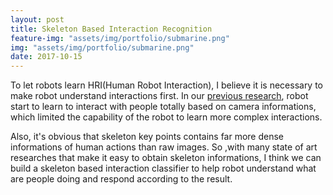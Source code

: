 ```yaml
---
layout: post
title: Skeleton Based Interaction Recognition
feature-img: "assets/img/portfolio/submarine.png"
img: "assets/img/portfolio/submarine.png"
date: 2017-10-15
---
```


To let robots learn HRI(Human Robot Interaction), I believe it is necessary to make robot understand interactions first. In our [previous research](https://arxiv.org/pdf/1702.07492.pdf), robot start to learn to interact with people totally based on camera informations, which limited the capability of the robot to learn more complex interactions.

Also, it's obvious that skeleton key points contains far more dense informations of human actions than raw images. So ,with many state of art researches that make it easy to obtain skeleton informations, I think we can build a skeleton based interaction classifier to help robot understand what are people doing and respond according to the result.
